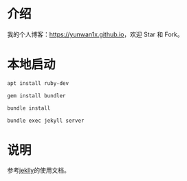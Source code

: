 
# 介绍
我的个人博客：<https://yunwan1x.github.io>，欢迎 Star 和 Fork。


# 本地启动
```bash
apt install ruby-dev

gem install bundler

bundle install

bundle exec jekyll server
```

# 说明
参考[jeklly][1]的使用文档。

[1]: http://jekyllcn.com/docs/usage/

